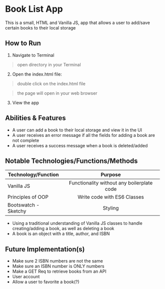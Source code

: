 # Book List App

This is a small, HTML and Vanilla JS, app that allows a user to add/save certain books to their local storage 


## How to Run

1. Navigate to Terminal

> open directory in your Terminal

2. Open the index.html file:

> double click on the index.html file 

> the page will open in your web browser

3. View the app


## Abilities & Features

* A user can add a book to their local storage and view it in the UI
* A user receives an error message if all the fields for adding a book are not complete
* A user receives a success message when a book is deleted/added 


## Notable Technologies/Functions/Methods

| Technology/Function  | Purpose                                      |
| -------------------- |:--------------------------------------------:|
| Vanilla JS           | Functionality without any boilerplate code   |
| Principles of OOP    | Write code with ES6 Classes                  | 
| Bootswatch - Sketchy | Styling                                      |

* Using a traditional understanding of Vanilla JS classes to handle creating/adding a book, as well as deleting a book
* A book is an object with a title, author, and ISBN


## Future Implementation(s)

* Make sure 2 ISBN numbers are not the same 
* Make sure an ISBN number is ONLY numbers 
* Make a GET Req to retrieve books from an API
* User account 
* Allow a user to favorite a book(?)
